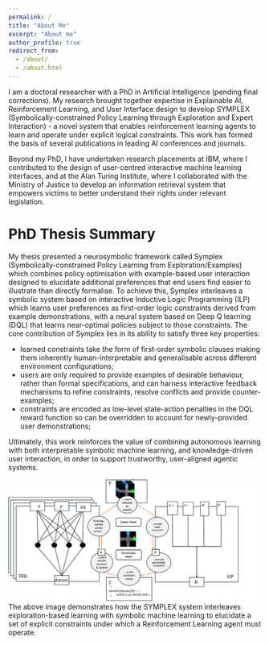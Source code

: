 ```yaml
---
permalink: /
title: "About Me"
excerpt: "About me"
author_profile: true
redirect_from: 
  - /about/
  - /about.html
---
```


I am a doctoral researcher with a PhD in Artificial Intelligence (pending final corrections). My research brought together expertise in Explainable AI, Reinforcement Learning, and User Interface design to develop SYMPLEX (Symbolically-constrained Policy Learning through Exploration and Expert Interaction) - a novel system that enables reinforcement learning agents to learn and operate under explicit logical constraints. This work has formed the basis of several publications in leading AI conferences and journals.

Beyond my PhD, I have undertaken research placements at IBM, where I contributed to the design of user-centred interactive machine learning interfaces, and at the Alan Turing Institute, where I collaborated with the Ministry of Justice to develop an information retrieval system that empowers victims to better understand their rights under relevant legislation.

PhD Thesis Summary
======
My thesis presented a neurosymbolic framework called Symplex (Symbolically-constrained Policy Learning from Exploration/Examples) which combines policy optimisation with example-based user interaction designed to elucidate additional preferences that end users find easier to illustrate than directly formalise. To achieve this, Symplex interleaves a symbolic system based on interactive Inductive Logic Programming (ILP) which learns user preferences as first-order logic constraints derived from example demonstrations, with a neural system based on Deep Q learning (DQL) that learns near-optimal policies subject to those constraints. The core contribution of Symplex lies in its ability to satisfy three key properties: 

* learned constraints take the form of first-order symbolic clauses making them inherently human-interpretable and generalisable across different environment configurations;
* users are only required to provide examples of desirable behaviour, rather than formal specifications, and can harness interactive feedback mechanisms to refine constraints, resolve conflicts and provide counter-examples;
* constraints are encoded as low-level state-action penalties in the DQL reward function so can be overridden to account for newly-provided user demonstrations;

Ultimately, this work reinforces the value of combining autonomous learning with both interpretable symbolic machine learning, and knowledge-driven user interaction, in order to support trustworthy, user-aligned agentic systems.

![Editing a markdown file for a talk](/images/SymplexOverview.png)
The above image demonstrates how the SYMPLEX system interleaves exploration-based learning with symbolic machine learning to elucidate a set of explicit constraints under which a Reinforcement Learning agent must operate.



